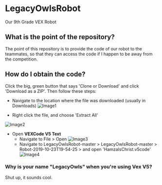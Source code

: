 # LegacyOwlsRobot
Our 9th Grade VEX Robot
## What is the point of the repository?
The point of this repository is to provide the code of our robot to the teammates, so that they can access the code if I happen to be away from the competition.

## How do I obtain the code?
Click the big, green button that says 'Clone or Download' and click 'Download as a ZIP'. Then follow these steps:


- Navigate to the location where the file was downloaded (usually in Downloads)
![Image1](https://user-images.githubusercontent.com/45521362/68627283-06e3e380-04a3-11ea-95c8-adaa8cd640c4.png "Optional title")

- Right click the file, and choose 'Extract All'

![Image2](https://user-images.githubusercontent.com/45521362/68627284-077c7a00-04a3-11ea-939f-01597530dd35.png "Optional title")

- Open **VEXCode V5 Text**
  - Navigate to File > Open
 ![Image3](https://user-images.githubusercontent.com/45521362/68627285-077c7a00-04a3-11ea-8df1-bceeb5d817ed.png "Optional title")
  - Navigate to LegacyOwlsRobot-master > LegacyOwlsRobot-master > Robot-2019-10-23T19-54-25 > and open 'HamzaIsChrist.v5code'
 ![Image4](https://user-images.githubusercontent.com/45521362/68627286-077c7a00-04a3-11ea-829f-250562c99bf5.png "Optional title")


### Why is your name "**Legacy**Owls" when you're using Vex V5?
Shut up, it sounds cool.
